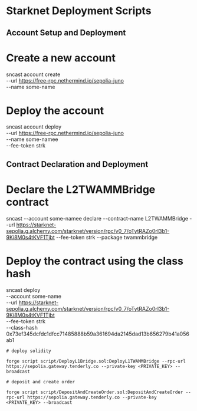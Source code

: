 # Starknet Deployment Scripts

## Account Setup and Deployment
# Create a new account
sncast account create \
    --url https://free-rpc.nethermind.io/sepolia-juno \
    --name some-name

# Deploy the account
sncast account deploy \
    --url https://free-rpc.nethermind.io/sepolia-juno \
    --name some-namee \
    --fee-token strk

## Contract Declaration and Deployment
# Declare the L2TWAMMBridge contract
sncast --account some-namee declare --contract-name L2TWAMMBridge --url https://starknet-sepolia.g.alchemy.com/starknet/version/rpc/v0_7/oTytRAZo0rI3b1-9Ki8M0s4tKVF1Tjbt --fee-token strk --package twammbridge

# Deploy the contract using the class hash
sncast deploy \
    --account some-name \
    --url https://starknet-sepolia.g.alchemy.com/starknet/version/rpc/v0_7/oTytRAZo0rI3b1-9Ki8M0s4tKVF1Tjbt \
    --fee-token strk \
    --class-hash 0x73ef345dcfdc1dfcc71485888b59a361694da2145dad13b656279b41a056ab1


    # deploy solidity

    forge script script/DeployL1Bridge.sol:DeployL1TWAMMBridge --rpc-url https://sepolia.gateway.tenderly.co --private-key <PRIVATE_KEY> --broadcast

    # deposit and create order

    forge script script/DepositAndCreateOrder.sol:DepositAndCreateOrder --rpc-url https://sepolia.gateway.tenderly.co --private-key <PRIVATE_KEY> --broadcast
